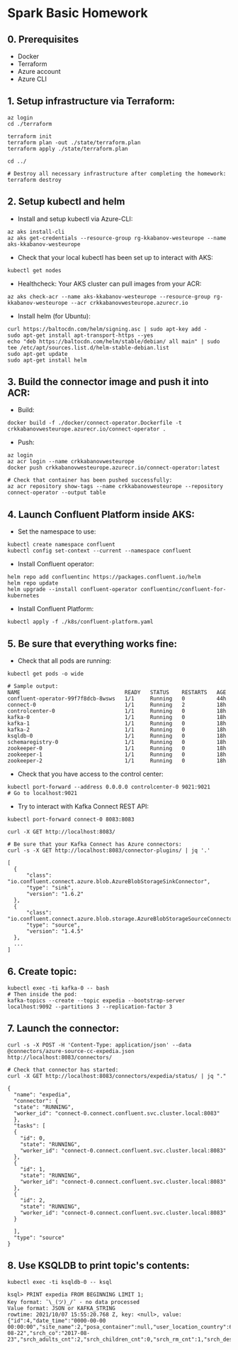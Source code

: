 # Spark Basic Homework

## 0. Prerequisites
- Docker
- Terraform
- Azure account
- Azure CLI

## 1. Setup infrastructure via Terraform:
```
az login
cd ./terraform

terraform init
terraform plan -out ./state/terraform.plan
terraform apply ./state/terraform.plan

cd ../

# Destroy all necessary infrastructure after completing the homework:
terraform destroy
```

## 2. Setup kubectl and helm
* Install and setup kubectl via Azure-CLI:
```
az aks install-cli
az aks get-credentials --resource-group rg-kkabanov-westeurope --name aks-kkabanov-westeurope
```
* Check that your local kubectl has been set up to interact with AKS:
```
kubectl get nodes
```
* Healthcheck: Your AKS cluster can pull images from your ACR:
```
az aks check-acr --name aks-kkabanov-westeurope --resource-group rg-kkabanov-westeurope --acr crkkabanovwesteurope.azurecr.io
```
* Install helm (for Ubuntu):
```
curl https://baltocdn.com/helm/signing.asc | sudo apt-key add -
sudo apt-get install apt-transport-https --yes
echo "deb https://baltocdn.com/helm/stable/debian/ all main" | sudo tee /etc/apt/sources.list.d/helm-stable-debian.list
sudo apt-get update
sudo apt-get install helm
```

## 3. Build the connector image and push it into ACR:
* Build:
```
docker build -f ./docker/connect-operator.Dockerfile -t crkkabanovwesteurope.azurecr.io/connect-operator .
```
* Push:
```
az login
az acr login --name crkkabanovwesteurope
docker push crkkabanovwesteurope.azurecr.io/connect-operator:latest

# Check that container has been pushed successfully:
az acr repository show-tags --name crkkabanovwesteurope --repository connect-operator --output table
```

## 4. Launch Confluent Platform inside AKS:
* Set the namespace to use:
```
kubectl create namespace confluent
kubectl config set-context --current --namespace confluent
```
* Install Confluent operator:
```
helm repo add confluentinc https://packages.confluent.io/helm
helm repo update
helm upgrade --install confluent-operator confluentinc/confluent-for-kubernetes
```
* Install Confluent Platform:
```
kubectl apply -f ./k8s/confluent-platform.yaml
```

## 5. Be sure that everything works fine:
* Check that all pods are running:
```
kubectl get pods -o wide

# Sample output:
NAME                                 READY   STATUS    RESTARTS   AGE
confluent-operator-99f7f8dcb-8wsws   1/1     Running   0          44h
connect-0                            1/1     Running   2          18h
controlcenter-0                      1/1     Running   0          18h
kafka-0                              1/1     Running   0          18h
kafka-1                              1/1     Running   0          18h
kafka-2                              1/1     Running   0          18h
ksqldb-0                             1/1     Running   0          18h
schemaregistry-0                     1/1     Running   0          18h
zookeeper-0                          1/1     Running   0          18h
zookeeper-1                          1/1     Running   0          18h
zookeeper-2                          1/1     Running   0          18h
```
* Check that you have access to the control center:
```
kubectl port-forward --address 0.0.0.0 controlcenter-0 9021:9021
# Go to localhost:9021
```

* Try to interact with Kafka Connect REST API:
```
kubectl port-forward connect-0 8083:8083

curl -X GET http://localhost:8083/

# Be sure that your Kafka Connect has Azure connectors:
curl -s -X GET http://localhost:8083/connector-plugins/ | jq '.'

[
  {
      "class": "io.confluent.connect.azure.blob.AzureBlobStorageSinkConnector",
      "type": "sink",
      "version": "1.6.2"
  },
  {
      "class": "io.confluent.connect.azure.blob.storage.AzureBlobStorageSourceConnector",
      "type": "source",
      "version": "1.4.5"
  },
  ...
]
```

## 6. Create topic:
```
kubectl exec -ti kafka-0 -- bash
# Then inside the pod:
kafka-topics --create --topic expedia --bootstrap-server localhost:9092 --partitions 3 --replication-factor 3
```

## 7. Launch the connector:
```
curl -s -X POST -H 'Content-Type: application/json' --data @connectors/azure-source-cc-expedia.json http://localhost:8083/connectors/

# Check that connector has started:
curl -X GET http://localhost:8083/connectors/expedia/status/ | jq "."

{
  "name": "expedia",
  "connector": {
  "state": "RUNNING",
  "worker_id": "connect-0.connect.confluent.svc.cluster.local:8083"
  },
  "tasks": [
  {
    "id": 0,
    "state": "RUNNING",
    "worker_id": "connect-0.connect.confluent.svc.cluster.local:8083"
  },
  {
    "id": 1,
    "state": "RUNNING",
    "worker_id": "connect-0.connect.confluent.svc.cluster.local:8083"
  },
  {
    "id": 2,
    "state": "RUNNING",
    "worker_id": "connect-0.connect.confluent.svc.cluster.local:8083"
  }
    
  ],
  "type": "source"
}
```

## 8. Use KSQLDB to print topic's contents:
```
kubectl exec -ti ksqldb-0 -- ksql

ksql> PRINT expedia FROM BEGINNING LIMIT 1;
Key format: ¯\_(ツ)_/¯ - no data processed
Value format: JSON or KAFKA_STRING
rowtime: 2021/10/07 15:55:20.768 Z, key: <null>, value: {"id":4,"date_time":"0000-00-00 00:00:00","site_name":2,"posa_container":null,"user_location_country":66,"user_location_region":467,"user_location_city":36345,"orig_destination_distance":66.7913,"user_id":50,"is_mobile":0,"is_package":0,"channel":0,"srch_ci":"2017-08-22","srch_co":"2017-08-23","srch_adults_cnt":2,"srch_children_cnt":0,"srch_rm_cnt":1,"srch_destination_id":11812,"srch_destination_type_id":1,"hotel_id":970662608899}
```

